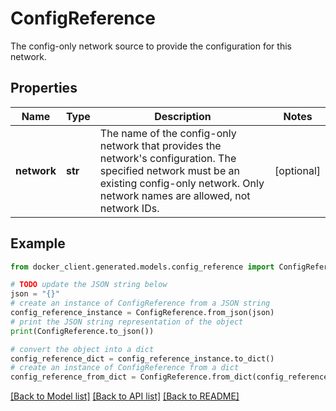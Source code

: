 # ConfigReference

The config-only network source to provide the configuration for this network. 

## Properties

Name | Type | Description | Notes
------------ | ------------- | ------------- | -------------
**network** | **str** | The name of the config-only network that provides the network&#39;s configuration. The specified network must be an existing config-only network. Only network names are allowed, not network IDs.  | [optional] 

## Example

```python
from docker_client.generated.models.config_reference import ConfigReference

# TODO update the JSON string below
json = "{}"
# create an instance of ConfigReference from a JSON string
config_reference_instance = ConfigReference.from_json(json)
# print the JSON string representation of the object
print(ConfigReference.to_json())

# convert the object into a dict
config_reference_dict = config_reference_instance.to_dict()
# create an instance of ConfigReference from a dict
config_reference_from_dict = ConfigReference.from_dict(config_reference_dict)
```
[[Back to Model list]](../README.md#documentation-for-models) [[Back to API list]](../README.md#documentation-for-api-endpoints) [[Back to README]](../README.md)


